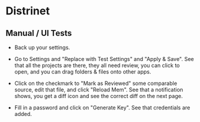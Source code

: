 # Distrinet

## Manual / UI Tests

- Back up your settings.

- Go to Settings and "Replace with Test Settings" and "Apply & Save". See that all the projects are there, they all need review, you can click to open, and you can drag folders & files onto other apps.

- Click on the checkmark to "Mark as Reviewed" some comparable source, edit that file, and click "Reload Mem". See that a notification shows, you get a diff icon and see the correct diff on the next page.

- Fill in a password and click on "Generate Key". See that credentials are added.
